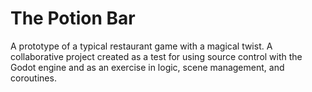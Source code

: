 # The Potion Bar

A prototype of a typical restaurant game with a magical twist. A collaborative project created as a test for using source control with the Godot engine and as an exercise in logic, scene management, and coroutines.
